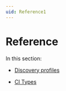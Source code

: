 ```yaml
---
uid: Reference1
---
```


# Reference

In this section:

- [Discovery profiles](Discovery_profiles.md)

- [CI Types](CI_Types1.md#ci-types)
